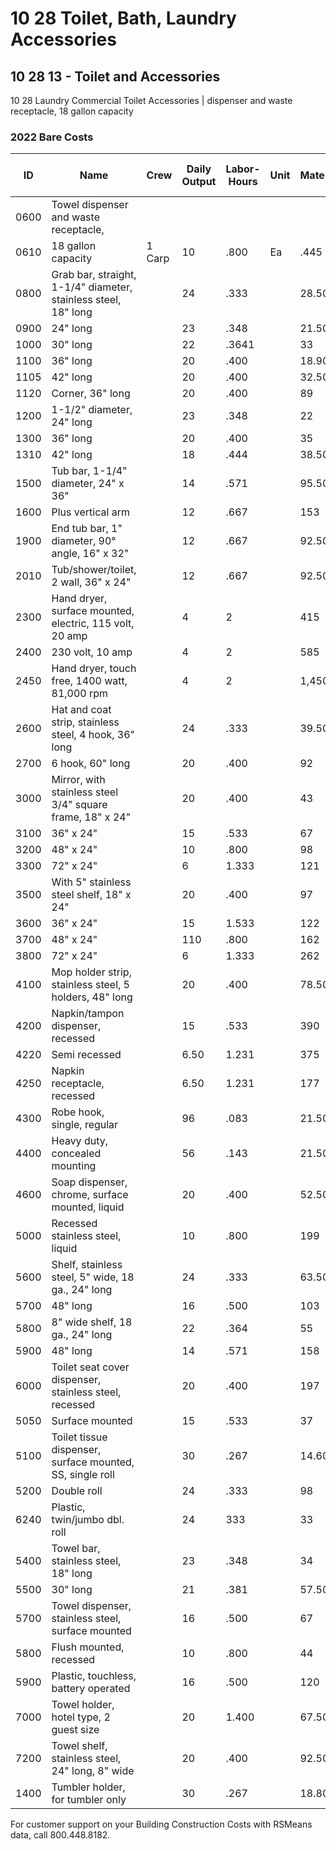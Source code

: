 # 10 28 Toilet, Bath, Laundry Accessories

## 10 28 13 - Toilet and Accessories  
10 28 Laundry Commercial Toilet Accessories | dispenser and waste receptacle, 18 gallon capacity

### 2022 Bare Costs

| ID   | Name                                                                 | Crew   | Daily Output | Labor-Hours | Unit | Material | Labor  | Equipment | Total   | Total Incl O&P |
|------|----------------------------------------------------------------------|--------|--------------|-------------|------|----------|--------|-----------|---------|----------------|
| 0600 | Towel dispenser and waste receptacle,                                |        |              |             |      |          |        |           |         |                |
| 0610 | 18 gallon capacity                                                   | 1 Carp | 10           | .800        | Ea   | .445     | 45     |           | 490     | 555            |
| 0800 | Grab bar, straight, 1-1/4" diameter, stainless steel, 18" long       |        | 24           | .333        |      | 28.50    | 18.75  |           | 47.25   | 59.50          |
| 0900 | 24" long                                                             |        | 23           | .348        |      | 21.50    | 19.60  |           | 41.10   | 52.50          |
| 1000 | 30" long                                                             |        | 22           | .3641       |      | 33       | 20.50  |           | 53.50   | 67             |
| 1100 | 36" long                                                             |        | 20           | .400        |      | 18.90    | 22.50  |           | 41.40   | 54.50          |
| 1105 | 42" long                                                             |        | 20           | .400        |      | 32.50    | 22.50  |           | 55      | 69.50          |
| 1120 | Corner, 36" long                                                     |        | 20           | .400        |      | 89       | 22.50  |           | 111.50  | 132            |
| 1200 | 1-1/2" diameter, 24" long                                            |        | 23           | .348        |      | 22       | 19.60  |           | 41.60   | 53.50          |
| 1300 | 36" long                                                             |        | 20           | .400        |      | 35       | 22.50  |           | 57.50   | 72             |
| 1310 | 42" long                                                             |        | 18           | .444        |      | 38.50    | 25     |           | 63.50   | 79             |
| 1500 | Tub bar, 1-1/4" diameter, 24" x 36"                                  |        | 14           | .571        |      | 95.50    | 321    |           | 127.50  | 153            |
| 1600 | Plus vertical arm                                                    |        | 12           | .667        |      | 153      | 37.50  |           | 190.50  | 224            |
| 1900 | End tub bar, 1" diameter, 90° angle, 16" x 32"                       |        | 12           | .667        |      | 92.50    | 37.50  |           | 130     | 158            |
| 2010 | Tub/shower/toilet, 2 wall, 36" x 24"                                 |        | 12           | .667        |      | 92.50    | 37.50  |           | 130     | 158            |
| 2300 | Hand dryer, surface mounted, electric, 115 volt, 20 amp              |        | 4            | 2           |      | 415      | 113    |           | 528     | 625            |
| 2400 | 230 volt, 10 amp                                                     |        | 4            | 2           |      | 585      | 133822847265520 | 698 | 815            |
| 2450 | Hand dryer, touch free, 1400 watt, 81,000 rpm                        |        | 4            | 2           |      | 1,450    | 113    |           | 1,563   | 1,775          |
| 2600 | Hat and coat strip, stainless steel, 4 hook, 36" long                |        | 24           | .333        |      | 39.50    | 18.75  |           | 58.25   | 71.50          |
| 2700 | 6 hook, 60" long                                                     |        | 20           | .400        |      | 92       | 22.50  |           | 114.50  | 135            |
| 3000 | Mirror, with stainless steel 3/4" square frame, 18" x 24"            |        | 20           | .400        |      | 43       | 22.50  |           | 65.50   | 81             |
| 3100 | 36" x 24"                                                            |        | 15           | .533        |      | 67       |        |           | 97      | 118            |
| 3200 | 48" x 24"                                                            |        | 10           | .800        |      | 98       |        |           | 143     | 175            |
| 3300 | 72" x 24"                                                            |        | 6            | 1.333       |      | 121      |        |           | 196     | 246            |
| 3500 | With 5" stainless steel shelf, 18" x 24"                             |        | 20           | .400        |      | 97       | 22.50  |           | 119.50  | 141            |
| 3600 | 36" x 24"                                                            |        | 15           | 1.533       |      | 122      | 1      |           | 152     | 179            |
| 3700 | 48" x 24"                                                            |        | 110          | .800        |      | 162      |        |           | 207     | 245            |
| 3800 | 72" x 24"                                                            |        | 6            | 1.333       |      | 262      |        |           | 337     | 400            |
| 4100 | Mop holder strip, stainless steel, 5 holders, 48" long               |        | 20           | .400        |      | 78.50    | 22.50  |           | 101     | 120            |
| 4200 | Napkin/tampon dispenser, recessed                                    |        | 15           | .533        |      | 390      |        |           | 420     | 475            |
| 4220 | Semi recessed                                                        |        | 6.50         | 1.231       |      | 375      | 69.50  |           | 444.50  | 520            |
| 4250 | Napkin receptacle, recessed                                          |        | 6.50         | 1.231       |      | 177      | 69.50  |           | 246.50  | 298            |
| 4300 | Robe hook, single, regular                                           |        | 96           | .083        |      | 21.50    | 4.69   |           | 26.19   | 31             |
| 4400 | Heavy duty, concealed mounting                                       |        | 56           | .143        |      | 21.50    | 8.05   |           | 29.55   | 36             |
| 4600 | Soap dispenser, chrome, surface mounted, liquid                      |        | 20           | .400        |      | 52.50    | 22.50  |           | 75      | 91             |
| 5000 | Recessed stainless steel, liquid                                     |        | 10           | .800        |      | 199      | 45     |           | 244     | 285            |
| 5600 | Shelf, stainless steel, 5" wide, 18 ga., 24" long                    |        | 24           | .333        |      | 63.50    | 18.75  |           | 82.25   | 98             |
| 5700 | 48" long                                                             |        | 16           | .500        |      | 103      | 28     |           | 131     | 155            |
| 5800 | 8" wide shelf, 18 ga., 24" long                                      |        | 22           | .364        |      | 55       | 20.50  |           | 75.50   | 91             |
| 5900 | 48" long                                                             |        | 14           | .571        |      | 158      | 32     |           | 190     | 222            |
| 6000 | Toilet seat cover dispenser, stainless steel, recessed               |        | 20           | .400        |      | 197      | 22.50  |           | 219.50  | 251            |
| 5050 | Surface mounted                                                      |        | 15           | .533        |      | 37       | 30     |           | 67      | 85             |
| 5100 | Toilet tissue dispenser, surface mounted, SS, single roll            |        | 30           | .267        |      | 14.60    | 15     |           | 29.60   | 38.50          |
| 5200 | Double roll                                                          |        | 24           | .333        |      | 98       | 18.75  |           | 116.75  | 136            |
| 6240 | Plastic, twin/jumbo dbl. roll                                        |        | 24           | 333         |      | 33       | 18.75  |           | 51.75   | 64.50          |
| 5400 | Towel bar, stainless steel, 18" long                                 |        | 23           | .348        |      | 34       | 19.60  |           | 53.60   | 66.50          |
| 5500 | 30" long                                                             |        | 21           | .381        |      | 57.50    | 21.50  |           | 79      | 95.50          |
| 5700 | Towel dispenser, stainless steel, surface mounted                    |        | 16           | .500        |      | 67       | 28     |           | 95      | 116            |
| 5800 | Flush mounted, recessed                                              |        | 10           | .800        |      | 44       | 45     |           | 89      | 116            |
| 5900 | Plastic, touchless, battery operated                                 |        | 16           | .500        |      | 120      | 28     |           | 148     | 174            |
| 7000 | Towel holder, hotel type, 2 guest size                               |        | 20           | 1.400       |      | 67.50    | 22.50  |           | 90      | 108            |
| 7200 | Towel shelf, stainless steel, 24" long, 8" wide                      |        | 20           | .400        |      | 92.50    | 22.50  |           | 115     | 136            |
| 1400 | Tumbler holder, for tumbler only                                     |        | 30           | .267        |      | 18.80    | 15     |           | 33.80   | 43             |

For customer support on your Building Construction Costs with RSMeans data, call 800.448.8182.